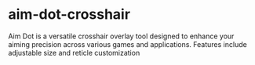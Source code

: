 # aim-dot-crosshair
Aim Dot is a versatile crosshair overlay tool designed to enhance your aiming precision across various games and applications. Features include adjustable size and reticle customization
